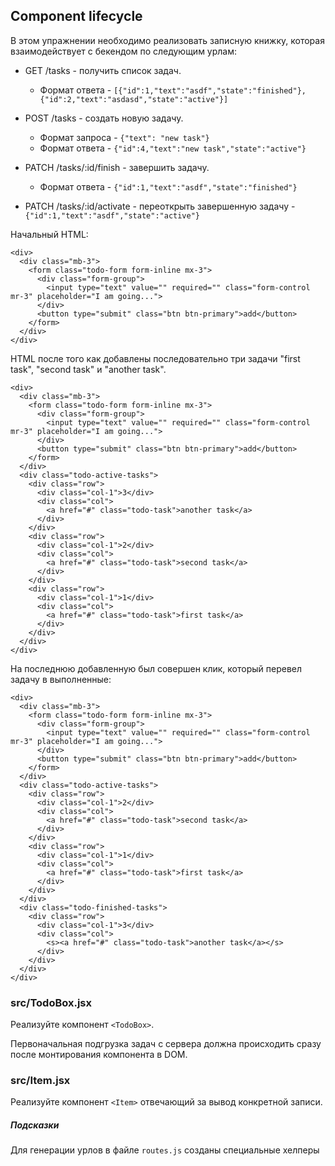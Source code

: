 ## Component lifecycle

В этом упражнении необходимо реализовать записную книжку, которая взаимодействует с бекендом по следующим урлам:

* GET /tasks - получить список задач.
	* Формат ответа - `[{"id":1,"text":"asdf","state":"finished"},{"id":2,"text":"asdasd","state":"active"}]`

* POST /tasks - создать новую задачу.
	* Формат запроса - `{"text": "new task"}`
	* Формат ответа - `{"id":4,"text":"new task","state":"active"}`

* PATCH /tasks/:id/finish - завершить задачу.
	* Формат ответа - `{"id":1,"text":"asdf","state":"finished"}`

* PATCH /tasks/:id/activate - переоткрыть завершенную задачу - `{"id":1,"text":"asdf","state":"active"}`

Начальный HTML:

```
<div>
  <div class="mb-3">
    <form class="todo-form form-inline mx-3">
      <div class="form-group">
        <input type="text" value="" required="" class="form-control mr-3" placeholder="I am going...">
      </div>
      <button type="submit" class="btn btn-primary">add</button>
    </form>
  </div>
</div>
```

HTML после того как добавлены последовательно три задачи "first task", "second task" и "another task".

```
<div>
  <div class="mb-3">
    <form class="todo-form form-inline mx-3">
      <div class="form-group">
        <input type="text" value="" required="" class="form-control mr-3" placeholder="I am going...">
      </div>
      <button type="submit" class="btn btn-primary">add</button>
    </form>
  </div>
  <div class="todo-active-tasks">
    <div class="row">
      <div class="col-1">3</div>
      <div class="col">
        <a href="#" class="todo-task">another task</a>
      </div>
    </div>
    <div class="row">
      <div class="col-1">2</div>
      <div class="col">
        <a href="#" class="todo-task">second task</a>
      </div>
    </div>
    <div class="row">
      <div class="col-1">1</div>
      <div class="col">
        <a href="#" class="todo-task">first task</a>
      </div>
    </div>
  </div>
</div>
```

На последнюю добавленную был совершен клик, который перевел задачу в выполненные:

```
<div>
  <div class="mb-3">
    <form class="todo-form form-inline mx-3">
      <div class="form-group">
        <input type="text" value="" required="" class="form-control mr-3" placeholder="I am going...">
      </div>
      <button type="submit" class="btn btn-primary">add</button>
    </form>
  </div>
  <div class="todo-active-tasks">
    <div class="row">
      <div class="col-1">2</div>
      <div class="col">
        <a href="#" class="todo-task">second task</a>
      </div>
    </div>
    <div class="row">
      <div class="col-1">1</div>
      <div class="col">
        <a href="#" class="todo-task">first task</a>
      </div>
    </div>
  </div>
  <div class="todo-finished-tasks">
    <div class="row">
      <div class="col-1">3</div>
      <div class="col">
        <s><a href="#" class="todo-task">another task</a></s>
      </div>
    </div>
  </div>
</div>
```

### src/TodoBox.jsx

Реализуйте компонент `<TodoBox>`.

Первоначальная подгрузка задач с сервера должна происходить сразу после монтирования компонента в DOM.

### src/Item.jsx

Реализуйте компонент `<Item>` отвечающий за вывод конкретной записи.

##### Подсказки

Для генерации урлов в файле `routes.js` созданы специальные хелперы
